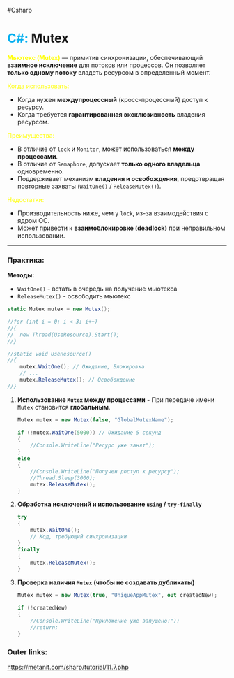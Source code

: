#Csharp 
# <font color="#00b0f0">C#:</font> Mutex

**<font color="#ffff00">Мьютекс (Mutex)</font>** — примитив синхронизации, обеспечивающий **взаимное исключение** для потоков или процессов. Он позволяет **только одному потоку** владеть ресурсом в определенный момент.

<font color="#ffff00">Когда использовать:</font>
- Когда нужен **междупроцессный** (кросс-процессный) доступ к ресурсу.
- Когда требуется **гарантированная эксклюзивность** владения ресурсом.

<font color="#ffff00">Преимущества:</font>
- В отличие от `lock` и `Monitor`, может использоваться **между процессами**.
- В отличие от `Semaphore`, допускает **только одного владельца** одновременно.
- Поддерживает механизм **владения и освобождения**, предотвращая повторные захваты (`WaitOne()` / `ReleaseMutex()`).

<font color="#ffff00">Недостатки:</font>
- Производительность ниже, чем у `lock`, из-за взаимодействия с ядром ОС.
- Может привести к **взаимоблокировке (deadlock)** при неправильном использовании.

---
### Практика:

**Методы:**
- `WaitOne()` - встать в очередь на получение мьютекса
- `ReleaseMutex()` - освободить мьютекс

```csharp
static Mutex mutex = new Mutex();

//for (int i = 0; i < 3; i++)
//{
//	new Thread(UseResource).Start();
//}

//static void UseResource()
//{
	mutex.WaitOne(); // Ожидание, Блокировка
	// ...
	mutex.ReleaseMutex(); // Освобождение
//}
```

1. **Использование `Mutex` между процессами** - При передаче имени `Mutex` становится **глобальным**.
	```csharp
	Mutex mutex = new Mutex(false, "GlobalMutexName");
	
	if (!mutex.WaitOne(5000)) // Ожидание 5 секунд
	{
	    //Console.WriteLine("Ресурс уже занят");
	}
	else
	{
	    //Console.WriteLine("Получен доступ к ресурсу");
	    //Thread.Sleep(3000);
	    mutex.ReleaseMutex();
	}
	```

2. **Обработка исключений и использование `using` / `try-finally`**
	```csharp
	try
	{
	    mutex.WaitOne();
	    // Код, требующий синхронизации
	}
	finally
	{
	    mutex.ReleaseMutex();
	}
	```

3. **Проверка наличия `Mutex` (чтобы не создавать дубликаты)**
	```csharp
	Mutex mutex = new Mutex(true, "UniqueAppMutex", out createdNew);
	
	if (!createdNew)
	{
	    //Console.WriteLine("Приложение уже запущено!");
	    //return;
	}
	```

### Outer links:
https://metanit.com/sharp/tutorial/11.7.php
